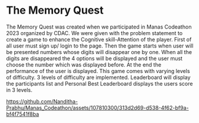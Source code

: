 # The Memory Quest

The Memory Quest was created when we participated in Manas Codeathon 2023 organized by CDAC. 
We were given with the problem statement to create a game to enhance the Cognitive skill-Attention of the player.
First of all user must sign up/ login to the page. 
Then the game starts when user will be presented numbers whose digits will disappear one by one. When all the digits are disappeared the 4 options will be displayed and the user must choose the number which was displayed before. At the end the performance of the user is displayed.
This game comes with varying levels of difficulty. 3 levels of difficulty are implemented.
Leaderboard will display the participants list and Personal Best Leaderboard displays the users score in 3 levels.





https://github.com/Nanditha-Prabhu/Manas_Codeathon/assets/107810300/313d2d69-d538-4f62-bf9a-bf4f7541f8ba

